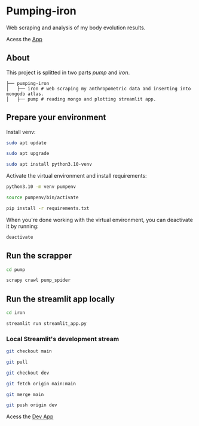 # Pumping-iron
Web scraping and analysis of my body evolution results.

Acess the [App](https://pumping-iron.streamlit.app/)

## About
This project is splitted in two parts *pump* and *iron*.
```
├── pumping-iron 
│   ├── iron # web scraping my anthropometric data and inserting into mongodb atlas.
│   ├── pump # reading mongo and plotting streamlit app.
```

## Prepare your environment

Install venv:
```bash
sudo apt update

sudo apt upgrade

sudo apt install python3.10-venv
```

Activate the virtual environment and install requirements:
```bash
python3.10 -m venv pumpenv

source pumpenv/bin/activate

pip install -r requirements.txt
```

When you're done working with the virtual environment, you can deactivate it by running:
```bash
deactivate
```
## Run the scrapper

```bash
cd pump

scrapy crawl pump_spider
```

## Run the streamlit app locally

```bash
cd iron

streamlit run streamlit_app.py
```

### Local Streamlit's development stream

```bash
git checkout main

git pull

git checkout dev

git fetch origin main:main

git merge main

git push origin dev
```

Acess the [Dev App](https://pumping-iron-dev.streamlit.app/)